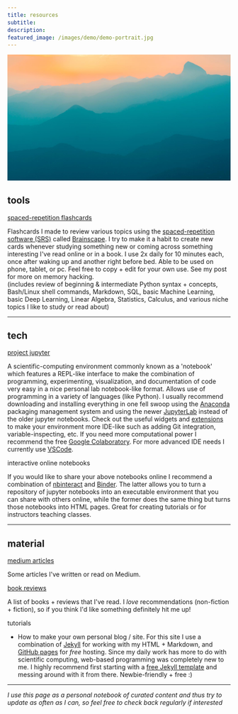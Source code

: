 ```yaml
---
title: resources
subtitle: 
description: 
featured_image: /images/demo/demo-portrait.jpg
---
```


![](/images/demo/demo-landscape.jpg)

## tools

[spaced-repetition flashcards](https://www.brainscape.com/p/212G3-LH-6LO5O)

Flashcards I made to review various topics using the [spaced-repetition software (SRS)](https://en.wikipedia.org/wiki/Spaced_repetition#Software) called [Brainscape](https://en.wikipedia.org/wiki/Brainscape).  I try to make it a habit to create new cards whenever studying something new or coming across something interesting I've read online or in a book.  I use 2x daily for 10 minutes each, once after waking up and another right before bed.  Able to be used on phone, tablet, or pc.  Feel free to copy + edit for your own use.  See my post for more on memory hacking.  
(includes review of beginning & intermediate Python syntax + concepts, Bash/Linux shell commands, Markdown, SQL, basic Machine Learning, basic Deep Learning, Linear Algebra, Statistics, Calculus, and various niche topics I like to study or read about)

---

## tech

[project jupyter](https://jupyter.org/install)

A scientific-computing environment commonly known as a 'notebook' which features a REPL-like interface to make the combination of programming, experimenting, visualization, and documentation of code very easy in a nice personal lab notebook-like format.  Allows use of programming in a variety of languages (like Python).  I usually recommend downloading and installing everything in one fell swoop using the [Anaconda](https://www.anaconda.com/distribution/) packaging management system and using the newer [JupyterLab](https://jupyterlab.readthedocs.io/en/stable/getting_started/overview.html) instead of the older jupyter notebooks.  Check out the useful widgets and [extensions](https://jupyterlab.readthedocs.io/en/stable/user/extensions.html) to make your environment more IDE-like such as adding Git integration, variable-inspecting, etc.  If you need more computational power I recommend the free [Google Colaboratory](https://colab.research.google.com/notebooks/welcome.ipynb).  For more advanced IDE needs I currently use [VSCode](https://code.visualstudio.com/).  

interactive online notebooks

If you would like to share your above notebooks online I recommend a combination of [nbinteract](https://www.nbinteract.com/motivation.html) and [Binder](https://gke.mybinder.org/).  The latter allows you to turn a repository of jupyter notebooks into an executable environment that you can share with others online, while the former does the same thing but turns those notebooks into HTML pages.  Great for creating tutorials or for instructors teaching classes. 

---

## material

[medium articles](https://medium.com/@mundyreimer)

Some articles I've written or read on Medium.

[book reviews](https://www.goodreads.com/mundyreimer)

A list of books + reviews that I've read.  I *love* recommendations (non-fiction + fiction), so if you think I'd like something definitely hit me up!

tutorials

  * How to make your own personal blog / site.  For this site I use a combination of [Jekyll](https://jekyllrb.com/) for working with my HTML + Markdown, and [GitHub pages](https://pages.github.com/) for *free* hosting.  Since my daily work has more to do with scientific computing, web-based programming was completely new to me.  I highly recommend first starting with a [free Jekyll template](https://jekyllthemes.io/) and messing around with it from there.  Newbie-friendly + free :)


---

*I use this page as a personal notebook of curated content and thus try to update as often as I can, so feel free to check back regularly if interested*